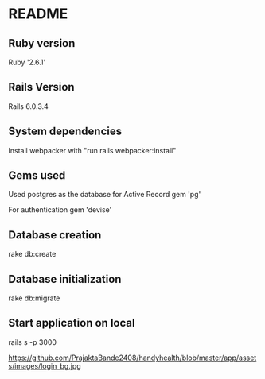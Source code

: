 # README
## Ruby version
Ruby '2.6.1'

## Rails Version
Rails 6.0.3.4

## System dependencies
Install webpacker with "run rails webpacker:install"

## Gems used
Used postgres as the database for Active Record
gem 'pg'

For authentication
gem 'devise'

## Database creation
rake db:create

## Database initialization
rake db:migrate

## Start application on local
rails s -p 3000

https://github.com/PrajaktaBande2408/handyhealth/blob/master/app/assets/images/login_bg.jpg
